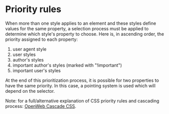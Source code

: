 
# Priority rules 

When more than one style applies to an element and these styles define values ​​for the same property, a selection process must be applied to determine which style's property to choose. Here is, in ascending order, the priority assigned to each property:

1. user agent style
2. user styles
3. author's styles
4. important author's styles (marked with "!important")
5. important user's styles

At the end of this prioritization process, it is possible for two properties to have the same priority. In this case, a pointing system is used which will depend on the selector. 

Note: for a full/alternative explanation of CSS priority rules and cascading process: [OpenWeb Cascade CSS](https://openweb.eu.org/articles/cascade_css).

